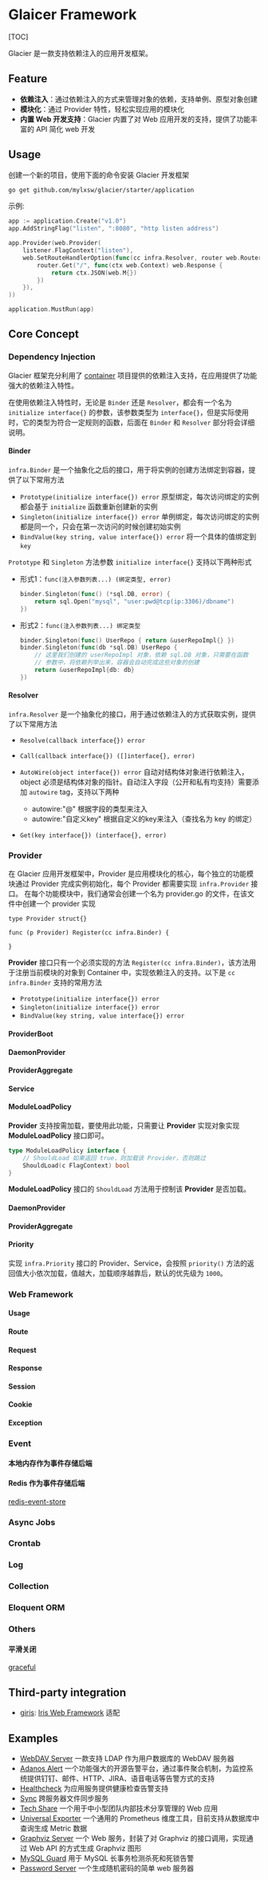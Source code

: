 # Glaicer Framework

[TOC]

Glacier 是一款支持依赖注入的应用开发框架。

## Feature

- **依赖注入**：通过依赖注入的方式来管理对象的依赖，支持单例、原型对象创建
- **模块化**：通过 Provider 特性，轻松实现应用的模块化
- **内置 Web 开发支持**：Glacier 内置了对 Web 应用开发的支持，提供了功能丰富的 API 简化 web 开发

## Usage

创建一个新的项目，使用下面的命令安装 Glacier 开发框架

```bash
go get github.com/mylxsw/glacier/starter/application
```

示例:

```go
app := application.Create("v1.0")
app.AddStringFlag("listen", ":8080", "http listen address")

app.Provider(web.Provider(
	listener.FlagContext("listen"),
	web.SetRouteHandlerOption(func(cc infra.Resolver, router web.Router, mw web.RequestMiddleware) {
		router.Get("/", func(ctx web.Context) web.Response {
			return ctx.JSON(web.M{})
		})
	}),
))

application.MustRun(app)
```

## Core Concept

### Dependency Injection

Glacier 框架充分利用了 [container](https://github.com/mylxsw/container) 项目提供的依赖注入支持，在应用提供了功能强大的依赖注入特性。

在使用依赖注入特性时，无论是 `Binder` 还是 `Resolver`，都会有一个名为 `initialize interface{}` 的参数，该参数类型为 `interface{}`，但是实际使用时，它的类型为符合一定规则的函数，后面在 `Binder` 和 `Resolver` 部分将会详细说明。

#### Binder

`infra.Binder` 是一个抽象化之后的接口，用于将实例的创建方法绑定到容器，提供了以下常用方法

- `Prototype(initialize interface{}) error` 原型绑定，每次访问绑定的实例都会基于 `initialize` 函数重新创建新的实例
- `Singleton(initialize interface{}) error` 单例绑定，每次访问绑定的实例都是同一个，只会在第一次访问的时候创建初始实例
- `BindValue(key string, value interface{}) error` 将一个具体的值绑定到 `key`

`Prototype` 和 `Singleton` 方法参数 `initialize interface{}` 支持以下两种形式

- 形式1：`func(注入参数列表...) (绑定类型, error)`

	```go
	binder.Singleton(func() (*sql.DB, error) {
		return sql.Open("mysql", "user:pwd@tcp(ip:3306)/dbname")
	})
	```

- 形式2：`func(注入参数列表...) 绑定类型`

	```go
	binder.Singleton(func() UserRepo { return &userRepoImpl{} })
	binder.Singleton(func(db *sql.DB) UserRepo { 
		// 这里我们创建的 userRepoImpl 对象，依赖 sql.DB 对象，只需要在函数
		// 参数中，将依赖列举出来，容器会自动完成这些对象的创建
		return &userRepoImpl{db: db} 
	})
	```

#### Resolver

`infra.Resolver` 是一个抽象化的接口，用于通过依赖注入的方式获取实例，提供了以下常用方法

- `Resolve(callback interface{}) error` 
- `Call(callback interface{}) ([]interface{}, error)`
- `AutoWire(object interface{}) error` 自动对结构体对象进行依赖注入，object 必须是结构体对象的指针。自动注入字段（公开和私有均支持）需要添加 `autowire` tag，支持以下两种
	- autowire:"@" 根据字段的类型来注入
	- autowire:"自定义key" 根据自定义的key来注入（查找名为 key 的绑定）

- `Get(key interface{}) (interface{}, error)`


### Provider

在 Glacier 应用开发框架中，Provider 是应用模块化的核心，每个独立的功能模块通过 Provider 完成实例初始化，每个 Provider 都需要实现 `infra.Provider` 接口。 在每个功能模块中，我们通常会创建一个名为 provider.go 的文件，在该文件中创建一个 provider 实现

```
type Provider struct{}

func (p Provider) Register(cc infra.Binder) {
	
}
```

**Provider** 接口只有一个必须实现的方法 `Register(cc infra.Binder)`，该方法用于注册当前模块的对象到 Container 中，实现依赖注入的支持。以下是 `cc infra.Binder` 支持的常用方法

- `Prototype(initialize interface{}) error`
- `Singleton(initialize interface{}) error`
- `BindValue(key string, value interface{}) error`

#### ProviderBoot

#### DaemonProvider

#### ProviderAggregate

#### Service
#### ModuleLoadPolicy 

**Provider** 支持按需加载，要使用此功能，只需要让 **Provider** 实现对象实现 **ModuleLoadPolicy** 接口即可。

```go
type ModuleLoadPolicy interface {
	// ShouldLoad 如果返回 true，则加载该 Provider，否则跳过
	ShouldLoad(c FlagContext) bool
}
```

**ModuleLoadPolicy** 接口的 `ShouldLoad` 方法用于控制该 **Provider** 是否加载。

#### DaemonProvider

#### ProviderAggregate

#### Priority

实现 `infra.Priority` 接口的 Provider、Service，会按照 `priority()` 方法的返回值大小依次加载，值越大，加载顺序越靠后，默认的优先级为 `1000`。

### Web Framework

#### Usage

#### Route

#### Request

#### Response

#### Session

#### Cookie

#### Exception

### Event

#### 本地内存作为事件存储后端

#### Redis 作为事件存储后端

[redis-event-store](https://github.com/mylxsw/redis-event-store)

### Async Jobs

### Crontab

### Log

### Collection

### Eloquent ORM

### Others

#### 平滑关闭

[graceful](https://github.com/mylxsw/graceful)

## Third-party integration

- [giris](https://github.com/mylxsw/giris): [Iris Web Framework](https://www.iris-go.com/) 适配

## Examples

- [WebDAV Server](https://github.com/mylxsw/webdav-server) 一款支持 LDAP 作为用户数据库的 WebDAV 服务器
- [Adanos Alert](https://github.com/mylxsw/adanos-alert) 一个功能强大的开源告警平台，通过事件聚合机制，为监控系统提供钉钉、邮件、HTTP、JIRA、语音电话等告警方式的支持
- [Healthcheck](https://github.com/mylxsw/healthcheck) 为应用服务提供健康检查告警支持
- [Sync](https://github.com/mylxsw/sync) 跨服务器文件同步服务
- [Tech Share](https://github.com/mylxsw/tech-share) 一个用于中小型团队内部技术分享管理的 Web 应用
- [Universal Exporter](https://github.com/mylxsw/universal-exporter) 一个通用的 Prometheus 维度工具，目前支持从数据库中查询生成 Metric 数据
- [Graphviz Server](https://github.com/mylxsw/graphviz-server) 一个 Web 服务，封装了对 Graphviz 的接口调用，实现通过 Web API 的方式生成 Graphviz 图形
- [MySQL Guard](https://github.com/mylxsw/mysql-guard) 用于 MySQL 长事务检测杀死和死锁告警
- [Password Server](https://github.com/mylxsw/password-server) 一个生成随机密码的简单 web 服务器